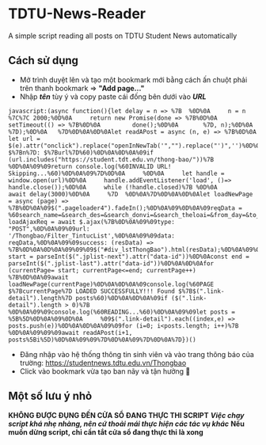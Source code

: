 # TDTU-News-Reader
A simple script reading all posts on TDTU Student News automatically

## Cách sử dụng
- Mở trình duyệt lên và tạo một bookmark mới bằng cách ấn chuột phải trên thanh bookmark => **"Add page..."**
- Nhập ***tên*** tùy ý và copy paste cái đống bên dưới vào ***URL***

```
javascript:(async function(){let delay = n => %7B  %0D%0A     n = n %7C%7C 2000;%0D%0A     return new Promise(done => %7B%0D%0A       setTimeout(() => %7B%0D%0A         done();%0D%0A       %7D, n);%0D%0A     %7D);%0D%0A   %7D%0D%0A%0D%0Alet readAPost = async (n, e) => %7B%0D%0A     let url = $(e).attr("onclick").replace("openInNewTab('","").replace("')",'')%0D%0A%09console.log(%60Post $%7Bn%7D: $%7Burl%7D%60)%0D%0A%0D%0A%09if (url.includes("https://student.tdt.edu.vn/thong-bao/"))%7B %0D%0A%09%09return console.log(%60INVALID URL! Skipping...%60)%0D%0A%09%7D%0D%0A     %0D%0A     let handle = window.open(url)%0D%0A     handle.addEventListener('load', ()=> handle.close());%0D%0A     while (!handle.closed)%7B %0D%0A          await delay(3000)%0D%0A     %7D  %0D%0A%7D%0D%0A%0D%0Alet loadNewPage = async (page) => %7B%0D%0A%09$(".pageloader4").fadeIn();%0D%0A%09%0D%0A%09reqData = %60search_name=&search_des=&search_donvi=&search_theloai=&from_day=&to_day=&chk_chuaxem=1&page=$%7Bpage%7D&__RequestVerificationToken=$%7B$("input%5Bname='__RequestVerificationToken'%5D").val()%7D%60%0D%0A%0D%0A%09let loadAjaxReq = await $.ajax(%7B%0D%0A%09%09type: "POST",%0D%0A%09%09url: '/Thongbao/Filter_TintucList',%0D%0A%09%09data: reqData,%0D%0A%09%09success: (resData) => %7B%0D%0A%0D%0A%09%09%09$("#div_lstThongBao").html(resData);%0D%0A%09%09%09$(".pageloader4").fadeOut();%0D%0A%09%09%7D%0D%0A%09%7D);%0D%0A%7D%0D%0A%0D%0Alet start = parseInt($(".jplist-next").attr("data-id"))%0D%0Aconst end = parseInt($(".jplist-last").attr("data-id"))%0D%0A%0D%0Afor (currentPage= start; currentPage<=end; currentPage++) %7B%0D%0A%09await loadNewPage(currentPage)%0D%0A%0D%0A%09console.log(%60PAGE $%7BcurrentPage%7D LOADED SUCCESSFULLY!!! Found $%7B$(".link-detail").length%7D posts%60)%0D%0A%0D%0A%09if ($(".link-detail").length > 0)%7B %0D%0A%09%09console.log(%60READING...%60)%0D%0A%09%09let posts = %5B%5D%0D%0A%09%0D%0A     %09$(".link-detail").each((index,e) => posts.push(e))%0D%0A%0D%0A%09%09for (i=0; i<posts.length; i++)%7B %0D%0A%09%09%09await readAPost(i+1, posts%5Bi%5D)%0D%0A%09%09%7D%0D%0A%09%7D%0D%0A%7D})()
```

- Đăng nhập vào hệ thống thông tin sinh viên và vào trang thông báo của trường: https://studentnews.tdtu.edu.vn/Thongbao
- Click vào bookmark vừa tạo ban nãy và tận hưởng 🍔

## Một số lưu ý nhỏ
**KHÔNG ĐƯỢC ĐỤNG ĐẾN CỬA SỔ ĐANG THỰC THI SCRIPT**
***Việc chạy script khá nhẹ nhàng, nên cứ thoải mái thực hiện các tác vụ khác***
**Nếu muốn dừng script, chỉ cần tắt cửa sổ đang thực thi là xong**
